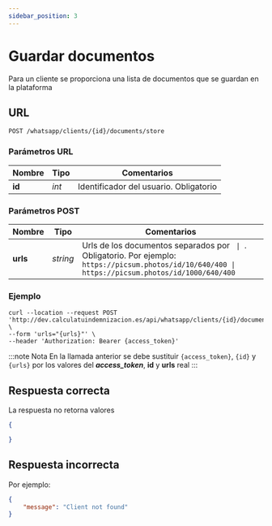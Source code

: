 ```yaml
---
sidebar_position: 3
---
```


# Guardar documentos

Para un cliente se proporciona una lista de documentos que se guardan en la plataforma

## URL

```
POST /whatsapp/clients/{id}/documents/store
```

### Parámetros URL

Nombre | Tipo |  Comentarios 
--- | --- | --- | 
**id** | _int_ | Identificador del usuario. Obligatorio

### Parámetros POST

Nombre | Tipo |  Comentarios 
--- | --- | --- | 
**urls** | _string_ | Urls de los documentos separados por <code>&nbsp;\|&nbsp;</code>. Obligatorio. Por ejemplo: <code>ht<span>tps://</span>picsum.photos/id/10/640/400 \| ht<span>tps://</span>picsum.photos/id/1000/640/400</code>

### Ejemplo

```shell
curl --location --request POST 'http://dev.calculatuindemnizacion.es/api/whatsapp/clients/{id}/documents/store' \
--form 'urls="{urls}"' \
--header 'Authorization: Bearer {access_token}'
```

:::note Nota
En la llamada anterior se debe sustituir `{access_token}`, `{id}` y `{urls}` por los valores del **_access_token_**, **id** y **urls** real
:::

## Respuesta correcta

La respuesta no retorna valores

```json title="Status: 200 Ok"
{

}
```

## Respuesta incorrecta

Por ejemplo:

```json title="Status: 404 Not found"
{
    "message": "Client not found"
}
```